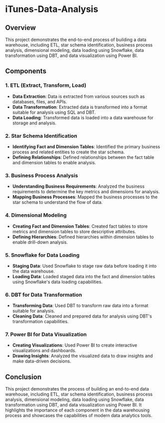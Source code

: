 # iTunes-Data-Analysis

## Overview

This project demonstrates the end-to-end process of building a data warehouse, including ETL, star schema identification, business process analysis, dimensional modeling, data loading using Snowflake, data transformation using DBT, and data visualization using Power BI.

## Components

### 1. ETL (Extract, Transform, Load)

- **Data Extraction**: Data is extracted from various sources such as databases, files, and APIs.
- **Data Transformation**: Extracted data is transformed into a format suitable for analysis using SQL and DBT.
- **Data Loading**: Transformed data is loaded into a data warehouse for storage and analysis.

### 2. Star Schema Identification

- **Identifying Fact and Dimension Tables**: Identified the primary business process and related entities to create the star schema.
- **Defining Relationships**: Defined relationships between the fact table and dimension tables to enable analysis.

### 3. Business Process Analysis

- **Understanding Business Requirements**: Analyzed the business requirements to determine the key metrics and dimensions for analysis.
- **Mapping Business Processes**: Mapped the business processes to the star schema to understand the flow of data.

### 4. Dimensional Modeling

- **Creating Fact and Dimension Tables**: Created fact tables to store metrics and dimension tables to store descriptive attributes.
- **Defining Hierarchies**: Defined hierarchies within dimension tables to enable drill-down analysis.

### 5. Snowflake for Data Loading

- **Staging Data**: Used Snowflake to stage raw data before loading it into the data warehouse.
- **Loading Data**: Loaded staged data into the fact and dimension tables using Snowflake's data loading capabilities.

### 6. DBT for Data Transformation

- **Transforming Data**: Used DBT to transform raw data into a format suitable for analysis.
- **Cleaning Data**: Cleaned and prepared data for analysis using DBT's transformation capabilities.

### 7. Power BI for Data Visualization

- **Creating Visualizations**: Used Power BI to create interactive visualizations and dashboards.
- **Drawing Insights**: Analyzed the visualized data to draw insights and make data-driven decisions.


## Conclusion

This project demonstrates the process of building an end-to-end data warehouse, including ETL, star schema identification, business process analysis, dimensional modeling, data loading using Snowflake, data transformation using DBT, and data visualization using Power BI. It highlights the importance of each component in the data warehousing process and showcases the capabilities of modern data analytics tools.

